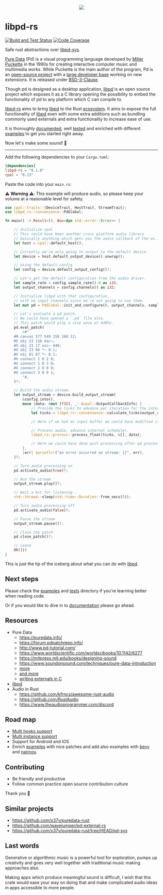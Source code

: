 <p align="center">
  <img src="https://raw.githubusercontent.com/alisomay/libpd-rs/main/assets/logo_transparent.png"/>
</p>

# libpd-rs

[![Build and Test Status](https://github.com/alisomay/libpd-rs/workflows/CI/badge.svg)](https://github.com/alisomay/libpd-rs/actions?query=workflow%3ACI)
[![Code Coverage](https://codecov.io/gh/alisomay/libpd-rs/branch/main/graph/badge.svg?token=R25IX6EWRD)](https://codecov.io/gh/alisomay/libpd-rs)

Safe rust abstractions over [libpd-sys](https://github.com/alisomay/libpd-sys).

[Pure Data](https://puredata.info/) (Pd) is a visual programming language developed by [Miller Puckette](https://en.wikipedia.org/wiki/Miller_Puckette) in the 1990s for creating interactive computer music and multimedia works. While Puckette is the main author of the program, Pd is an [open-source project](https://github.com/pure-data/pure-data) with a [large developer base](https://github.com/pure-data/pure-data/graphs/contributors) working on new extensions. It is released under [BSD-3-Clause](https://opensource.org/licenses/BSD-3-Clause).

Though pd is designed as a desktop application, [libpd](https://github.com/libpd) is an open source project which exposes it as a C library opening the possibility to embed the functionality of pd to any platform which C can compile to.

[libpd-rs](https://github.com/alisomay/libpd-rs) aims to bring [libpd](https://github.com/libpd) to the Rust [ecosystem](https://crates.io/). It aims to expose the full functionality of [libpd](https://github.com/libpd) even with some extra additions such as bundling commonly used externals and extra functionality to increase ease of use.

It is thoroughly [documented](https://docs.rs/libpd-rs/latest/libpd-rs/), well [tested](https://github.com/alisomay/libpd-rs/tests) and enriched with different [examples](https://github.com/alisomay/libpd-rs/examples) to get you started right away.

Now let's make some sound! 🔔

---

Add the following dependencies to your `Cargo.toml`:

```toml
[dependencies]
libpd-rs = "0.1.0"
cpal = "0.13"
```

Paste the code into your `main.rs`:

⚠️ **Warning** ⚠️: This example will produce audio, so please keep your volume at a reasonable level for safety.

```rust
use cpal::traits::{DeviceTrait, HostTrait, StreamTrait};
use libpd_rs::convenience::PdGlobal;

fn main() -> Result<(), Box<dyn std::error::Error>> {

    // Initialize cpal
    // This could have been another cross platform audio library
    // basically anything which gets you the audio callback of the os.
    let host = cpal::default_host();

    // Currently we're only going to output to the default device
    let device = host.default_output_device().unwrap();

    // Using the default config
    let config = device.default_output_config()?;

    // Let's get the default configuration from the audio driver.
    let sample_rate = config.sample_rate().0 as i32;
    let output_channels = config.channels() as i32;

    // Initialize libpd with that configuration,
    // with no input channels since we're not going to use them.
    let mut pd = PdGlobal::init_and_configure(0, output_channels, sample_rate)?;

    // Let's evaluate a pd patch.
    // We could have opened a `.pd` file also.
    // This patch would play a sine wave at 440hz.
    pd.eval_patch(
        r#"
    #N canvas 577 549 158 168 12;
    #X obj 23 116 dac~;
    #X obj 23 17 osc~ 440;
    #X obj 23 66 *~ 0.1;
    #X obj 81 67 *~ 0.1;
    #X connect 1 0 2 0;
    #X connect 1 0 3 0;
    #X connect 2 0 0 0;
    #X connect 3 0 0 1;
        "#,
    )?;

    // Build the audio stream.
    let output_stream = device.build_output_stream(
        &config.into(),
        move |data: &mut [f32], _: &cpal::OutputCallbackInfo| {
            // Provide the ticks to advance per iteration for the internal scheduler.
            let ticks = libpd_rs::convenience::calculate_ticks(output_channels, data.len() as i32);

            // Here if we had an input buffer we could have modified it to do pre-processing.

            // Process audio, advance internal scheduler.
            libpd_rs::process::process_float(ticks, &[], data);

            // Here we could have done post processing after pd processed our output buffer in place.
        },
        |err| eprintln!("an error occurred on stream: {}", err),
    )?;

    // Turn audio processing on
    pd.activate_audio(true)?;

    // Run the stream
    output_stream.play()?;

    // Wait a bit for listening..
    std::thread::sleep(std::time::Duration::from_secs(5));

    // Turn audio processing off
    pd.activate_audio(false)?;

    // Pause the stream
    output_stream.pause()?;

    // Close the patch
    pd.close_patch()?;

    // Leave
    Ok(())
}
```

This is just the tip of the iceberg about what you can do with [libpd](https://github.com/libpd).

## Next steps

Please check the [examples](https://github.com/alisomay/libpd-rs/examples) and [tests](https://github.com/alisomay/libpd-rs/tests) directory if you're learning better when reading code.

Or if you would like to dive in to [documentation](https://docs.rs/libpd-rs/latest/libpd-rs/) please go ahead.

## Resources

- Pure Data
  - <https://puredata.info/>
  - <https://forum.pdpatchrepo.info/>
  - <http://www.pd-tutorial.com/>
  - <https://www.worldscientific.com/worldscibooks/10.1142/6277>
  - <https://mitpress.mit.edu/books/designing-sound>
  - <https://www.soundonsound.com/techniques/pure-data-introduction>
  - [more](https://modwiggler.com/forum/viewtopic.php?t=236092)
  - [and more](https://www.reddit.com/r/puredata/comments/cpb4um/resources_for_learning_pd/)
  - [writing externals in C](https://github.com/pure-data/externals-howto)
- [libpd](https://github.com/libpd)
- Audio in Rust
  - <https://github.com/kfrncs/awesome-rust-audio>
  - <https://github.com/RustAudio>
  - <https://www.theaudioprogrammer.com/discord>

## Road map

- [Multi hooks support](https://github.com/libpd/libpd/pull/2820)
- [Multi instance support](https://github.com/libpd/libpd/blob/master/libpd_wrapper/z_libpd.h#L529)
- Support for Android and IOS
- Enrich [examples](https://github.com/alisomay/libpd-rs/examples) with nice patches and add also examples with [bevy](https://bevyengine.org/) and [nannou](https://github.com/nannou-org/nannou).

## Contributing

- Be friendly and productive
- Follow common practice open source contribution culture

Thank you 🙏

## Similar projects

- <https://github.com/x37v/puredata-rust>
- <https://github.com/wavejumper/pd-external-rs>
- <https://github.com/x37v/puredata-rust/tree/HEAD/pd-sys>

## Last words

Generative or algorithmic music is a powerful tool for exploration, pumps up creativity and goes very well together with traditional music making approaches also.

Making apps which produce meaningful sound is difficult, I wish that this crate would ease your way on doing that and make complicated audio ideas in apps accessible to more people.
